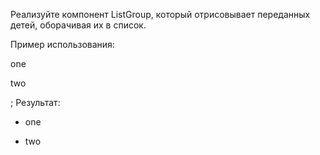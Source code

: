 Реализуйте компонент ListGroup, который отрисовывает переданных детей, оборачивая их в список.

Пример использования:

<ListGroup>
  <p>one</p>
  <p>two</p>
</ListGroup>;
Результат:

<ul class="list-group">
  <li class="list-group-item"><p>one</p></li>
  <li class="list-group-item"><p>two</p></li>
</ul>